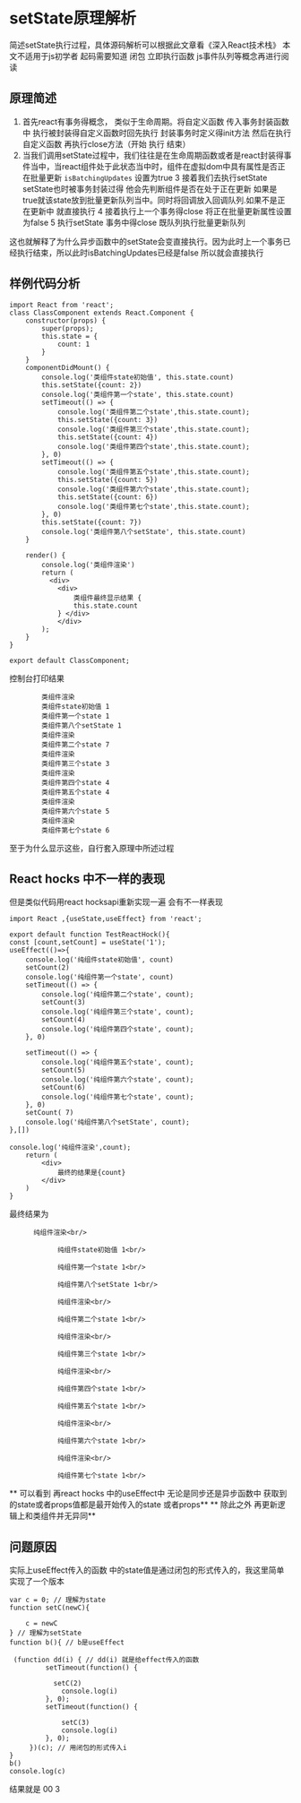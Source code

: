 # setState原理解析
简述setState执行过程，具体源码解析可以根据此文章看《深入React技术栈》
本文不适用于js初学者 起码需要知道 闭包 立即执行函数 js事件队列等概念再进行阅读

## 原理简述
1. 首先react有事务得概念， 类似于生命周期。将自定义函数 传入事务封装函数中 执行被封装得自定义函数时回先执行 封装事务时定义得init方法 然后在执行自定义函数 再执行close方法（开始 执行 结束）
2. 当我们调用setState过程中，我们往往是在生命周期函数或者是react封装得事件当中，当react组件处于此状态当中时，组件在虚拟dom中具有属性是否正在批量更新 ```isBatchingUpdates``` 设置为true
3 接着我们去执行setState setState也时被事务封装过得 他会先判断组件是否在处于正在更新 如果是true就该state放到批量更新队列当中。同时将回调放入回调队列.如果不是正在更新中 就直接执行
4 接着执行上一个事务得close 将正在批量更新属性设置为false
5 执行setState 事务中得close 既队列执行批量更新队列

这也就解释了为什么异步函数中的setState会变直接执行。因为此时上一个事务已经执行结束，所以此时isBatchingUpdates已经是false 所以就会直接执行
## 样例代码分析
```
import React from 'react';
class ClassComponent extends React.Component {
    constructor(props) {
        super(props);
        this.state = {
            count: 1
        }
    }
    componentDidMount() {
        console.log('类组件state初始值', this.state.count)
        this.setState({count: 2})
        console.log('类组件第一个state', this.state.count)
        setTimeout(() => {
            console.log('类组件第二个state',this.state.count);
            this.setState({count: 3})
            console.log('类组件第三个state',this.state.count);
            this.setState({count: 4})
            console.log('类组件第四个state',this.state.count);
        }, 0)
        setTimeout(() => {
            console.log('类组件第五个state',this.state.count);
            this.setState({count: 5})
            console.log('类组件第六个state',this.state.count);
            this.setState({count: 6})
            console.log('类组件第七个state',this.state.count);
        }, 0)
        this.setState({count: 7})
        console.log('类组件第八个setState', this.state.count)
    }

    render() {
        console.log('类组件渲染')
        return (
          <div>
            <div>
                类组件最终显示结果 {
                this.state.count
            } </div>
            </div>
        );
    }
}

export default ClassComponent;
```
控制台打印结果
```
        类组件渲染
        类组件state初始值 1
        类组件第一个state 1
        类组件第八个setState 1
        类组件渲染
        类组件第二个state 7
        类组件渲染
        类组件第三个state 3
        类组件渲染
        类组件第四个state 4
        类组件第五个state 4
        类组件渲染
        类组件第六个state 5
        类组件渲染
        类组件第七个state 6
```
至于为什么显示这些，自行套入原理中所述过程

## React hocks 中不一样的表现

但是类似代码用react hocksapi重新实现一遍 会有不一样表现
```
import React ,{useState,useEffect} from 'react';

export default function TestReactHock(){
const [count,setCount] = useState('1');
useEffect(()=>{
    console.log('纯组件state初始值', count)
    setCount(2)
    console.log('纯组件第一个state', count)
    setTimeout(() => {
        console.log('纯组件第二个state', count);
        setCount(3)
        console.log('纯组件第三个state', count);
        setCount(4)
        console.log('纯组件第四个state', count);
    }, 0)

    setTimeout(() => {
        console.log('纯组件第五个state', count);
        setCount(5)
        console.log('纯组件第六个state', count);
        setCount(6)
        console.log('纯组件第七个state', count);
    }, 0)
    setCount( 7)
    console.log('纯组件第八个setState', count);
},[])

console.log('纯组件渲染',count);
    return (
        <div>
            最终的结果是{count}
        </div>
    )
}
```
最终结果为
```
      纯组件渲染<br/>

            纯组件state初始值 1<br/>

            纯组件第一个state 1<br/>

            纯组件第八个setState 1<br/>

            纯组件渲染<br/>

            纯组件第二个state 1<br/>

            纯组件渲染<br/>

            纯组件第三个state 1<br/>

            纯组件渲染<br/>

            纯组件第四个state 1<br/>

            纯组件第五个state 1<br/>

            纯组件渲染<br/>

            纯组件第六个state 1<br/>

            纯组件渲染<br/>

            纯组件第七个state 1<br/>
```
** 可以看到 再react hocks 中的useEffect中 无论是同步还是异步函数中 获取到的state或者props值都是最开始传入的state 或者props**
** 除此之外 再更新逻辑上和类组件并无异同**

## 问题原因
实际上useEffect传入的函数 中的state值是通过闭包的形式传入的，我这里简单实现了一个版本
```
var c = 0; // 理解为state
function setC(newC){

    c = newC
} // 理解为setState
function b(){ // b是useEffect

 (function dd(i) { // dd(i) 就是给effect传入的函数
         setTimeout(function() {
           
           setC(2)
             console.log(i)
         }, 0);
         setTimeout(function() {

             setC(3)
             console.log(i)
         }, 0);
     })(c); // 用闭包的形式传入i
}
b()
console.log(c)
```
结果就是 00 3